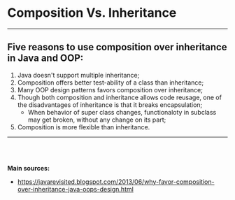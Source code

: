 # Composition Vs. Inheritance

***
## Five reasons to use composition over inheritance in Java and OOP:

1. Java doesn't support multiple inheritance;
2. Composition offers better test-ability of a class than inheritance;
3. Many OOP design patterns favors composition over inheritance;
4. Though both composition and inheritance allows code reusage, one of the disadvantages of inheritance is that it breaks encapsulation;
   - When behavior of super class changes, functionaloty in subclass may get broken, without any change on its part;
5. Composition is more flexible than inheritance.

***

<br>

<br>

<b>Main sources:</b>

- https://javarevisited.blogspot.com/2013/06/why-favor-composition-over-inheritance-java-oops-design.html